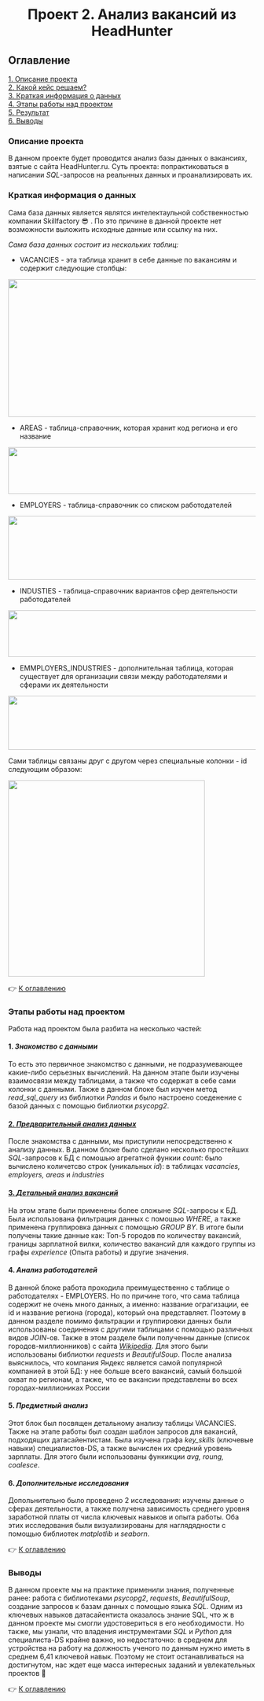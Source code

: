 # <center> Проект 2. Анализ вакансий из HeadHunter

## Оглавление
[1. Описание проекта](https://github.com/romash23/project-2/blob/master/README.md#Описание-проекта)  
[2. Какой кейс решаем?](https://github.com/romash23/project-2/blob/master/README.md#Какой-кейс-решаем)  
[3. Краткая информация о данных](https://github.com/romash23/project-2/blob/master/README.md#Краткая-информация-о-данных)  
[4. Этапы работы над проектом](https://github.com/romash23/project-2/blob/master/README.md#Этапы-работы-над-проектом)  
[5. Результат](https://github.com/romash23/project-2/blob/master/README.md#Результат)    
[6. Выводы](https://github.com/romash23/project-2/blob/master/README.md#Выводы) 


### Описание проекта

В данном проекте будет проводится анализ базы данных о вакансиях, взятые с сайта HeadHunter.ru. Суть проекта: попрактиковаться в написании *SQL*-запросов на реальнных данных и проанализировать их.

### Краткая информация о данных

 Сама база данных является являтся интелектаульной собственностью компании Skillfactory :sunglasses: . По это причине в данной проекте нет возможности выложить исходные данные или ссылку на них.

 *Сама база данных состоит из нескольких таблиц:*
 * VACANCIES - эта таблица хранит в себе данные по вакансиям и содержит следующие столбцы: 
 
 <img src=https://lms-cdn.skillfactory.ru/assets/courseware/v1/837cf6ff79f483e387a16c993634f3e4/asset-v1:SkillFactory+DST-3.0+28FEB2021+type@asset+block/SQL_pj2_2_2.png width="600" height="280">

 * AREAS - таблица-справочник, которая хранит код региона и его название

 <img src=https://lms-cdn.skillfactory.ru/assets/courseware/v1/682c2306f3d46a25915a89d4ec7e16ed/asset-v1:SkillFactory+DST-3.0+28FEB2021+type@asset+block/SQL_pj2_2_3.png width="600" height="95">

 * EMPLOYERS - таблица-справочник со списком работодателей

<img src=https://lms-cdn.skillfactory.ru/assets/courseware/v1/d2a26db623c75572c71923b57241e038/asset-v1:SkillFactory+DST-3.0+28FEB2021+type@asset+block/SQL_pj2_2_4.png width="600" height="130">

* INDUSTIES - таблица-справочник вариантов сфер деятельности работодателей

<img src=https://lms-cdn.skillfactory.ru/assets/courseware/v1/2c76bca09937a1a05a9e66d51008e298/asset-v1:SkillFactory+DST-3.0+28FEB2021+type@asset+block/SQL_pj2_2_5.png width="600" height="95">

* EMMPLOYERS_INDUSTRIES - дополнительная таблица, которая существует для организации связи между работодателями и сферами их деятельности

<img src=https://lms-cdn.skillfactory.ru/assets/courseware/v1/16ff3df0bb0ddecd922562f3c4bdd32c/asset-v1:SkillFactory+DST-3.0+28FEB2021+type@asset+block/SQL_pj2_2_6.png width="600" height="110">

Сами таблицы связаны друг с другом через специальные колонки - id следующим образом:

<img src=https://lms-cdn.skillfactory.ru/assets/courseware/v1/efd63819603e7d4f4433ed2fedec717c/asset-v1:SkillFactory+DST-3.0+28FEB2021+type@asset+block/SQL_pj2_2_1.png width="400" height="400">

:point_right: [К оглавлению](https://github.com/romash23/project-2/blob/master/README.md#%D0%9E%D0%B3%D0%BB%D0%B0%D0%B2%D0%BB%D0%B5%D0%BD%D0%B8%D0%B5)


### Этапы работы над проектом

Работа над проектом была разбита на несколько частей:

#### 1. *Знакомство с данными* 

То есть это первичное знакомство с данными, не подразумевающее какие-либо серьезных вычислений. На данном этапе были изучены взаимосвязи между таблицами, а также что содержат в себе сами колонки с данными. Также в данном блоке был изучен метод *read_sql_query* из библиотки *Pandas* и было настроено соеденение с базой данных с помощью библиотки *psycopg2*.

#### [2. *Предварительный анализ данных*](https://github.com/romash23/Project-2/blob/master/%D0%9F%D1%80%D0%BE%D0%B5%D0%BA%D1%82-2.%20%D0%90%D0%BD%D0%B0%D0%BB%D0%B8%D0%B7%20%D0%B2%D0%B0%D0%BA%D0%B0%D0%BD%D1%81%D0%B8%D0%B9%20%D0%B8%D0%B7%20HeadHunter.ipynb#Юнит)

После знакомства с данными, мы приступили непосредственно к анализу данных. В данном блоке было сделано несколько простейших *SQL*-запросов к БД с помошью агрегатной функии *count*: было вычислено количетсво строк (уникальных *id*):  в таблицах *vacancies, employers, areas* и *industries*

#### [3. *Детальный анализ вакансий*](https://github.com/romash23/Project-2/blob/master/%D0%9F%D1%80%D0%BE%D0%B5%D0%BA%D1%82-2.%20%D0%90%D0%BD%D0%B0%D0%BB%D0%B8%D0%B7%20%D0%B2%D0%B0%D0%BA%D0%B0%D0%BD%D1%81%D0%B8%D0%B9%20%D0%B8%D0%B7%20HeadHunter.ipynb#%D0%AE%D0%BD%D0%B8%D1%82-4-%20%D0%94%D0%B5%D1%82%D0%B0%D0%BB%D1%8C%D0%BD%D1%8B%D0%B9-%D0%B0%D0%BD%D0%B0%D0%BB%D0%B8%D0%B7-%D0%B2%D0%B0%D0%BA%D0%B0%D0%BD%D1%81%D0%B8%D0%B9)

На этом этапе были применены более сложыне *SQL*-запросы к БД. Была использована фильтрация данных с помошью *WHERE*, а также применена группировка данных с помощью *GROUP BY*. В итоге были получены такие данные как: Топ-5 городов по количеству вакансий, границы зарплатной вилки, количество вакансий для каждого группы из графы *experience* (Опыта работы) и другие значения.

#### 4. *Анализ работодателей*

В данной блоке работа проходила преимущественно с таблице о работодателях - EMPLOYERS. Но по причине того, что сама таблица содержит не очень много данных, а именно: название ограгизации, ее id и название региона (города), который она представляет. Поэтому в данном разделе помимо фильтрации и группировки данных были использованы соединения с другими таблицами с помощью различных видов *JOIN*-ов. Также в этом разделе были полученны данные (список городов-миллионников) с сайта [*Wikipedia*](https://ru.wikipedia.org/wiki/%D0%93%D0%BE%D1%80%D0%BE%D0%B4%D0%B0-%D0%BC%D0%B8%D0%BB%D0%BB%D0%B8%D0%BE%D0%BD%D0%B5%D1%80%D1%8B_%D0%A0%D0%BE%D1%81%D1%81%D0%B8%D0%B8). Для этого были использованы библиотки *requests* и *BeautifulSoup*.
После анализа выяснилось, что компания Яндекс является самой популярной компанией в этой БД: у нее больше всего вакансий, самый большой охват по регионам, а также, что ее вакансии представлены во всех городах-миллиониках России

#### 5. *Предметный анализ*

Этот блок был посвящен детальному анализу таблицы VACANCIES. Также на этапе работы был создан шаблон запросов для вакансий, подходящих датасайентистам. Была изучена графа *key_skills* (ключевые навыки) специалистов-DS, а также вычислен их средний уровень зарплаты. Для этого были использованы функикции *avg, roung, coalesce*.

#### 6. *Дополнительные исследования*

Допольнительно было проведено 2 исследования: изучены данные о сферах деятельности, а также получена зависимость среднего уровня заработной платы от числа ключевых навыков и опыта работы. Оба этих исследования были визуализированы для наглядядности с помощью библиотек *matplotlib* и *seaborn*.

:point_right: [К оглавлению](https://github.com/romash23/project-2/blob/master/README.md#%D0%9E%D0%B3%D0%BB%D0%B0%D0%B2%D0%BB%D0%B5%D0%BD%D0%B8%D0%B5)

### Выводы

В данном проекте мы на практике применили знания, полученные ранее: работа с библиотеками *psycopg2*, *requests*, *BeautifulSoup*, создание запросов к базам данных с помощью языка *SQL*. Одним из ключевых навыков датасайентиста оказалось знание SQL, что ж в данном проекте мы смогли удостовериться в его необходимости. Но также, мы узнали, что владения инструментами *SQL* и *Python* для специалиста-DS крайне важно, но недостаточно: в среднем для устройства на работу на должность ученого по данным нужно иметь в среднем 6,41 ключевой навык. Поэтому не стоит останавливаться на достигнутом, нас  ждет еще масса интересных заданий и увлекательных проектов :muscle:

:point_right: [К оглавлению](https://github.com/romash23/project-2/blob/master/README.md#%D0%9E%D0%B3%D0%BB%D0%B0%D0%B2%D0%BB%D0%B5%D0%BD%D0%B8%D0%B5)
